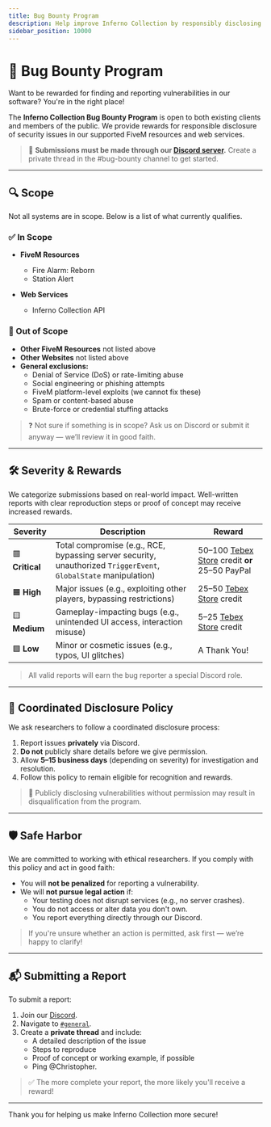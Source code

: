 ```yaml
---
title: Bug Bounty Program
description: Help improve Inferno Collection by responsibly disclosing vulnerabilities.
sidebar_position: 10000
---
```


# 🐛 Bug Bounty Program

Want to be rewarded for finding and reporting vulnerabilities in our software? You're in the right place!

The **Inferno Collection Bug Bounty Program** is open to both existing clients and members of the public. We provide rewards for responsible disclosure of security issues in our supported FiveM resources and web services.

> 📢 **Submissions must be made through our [Discord server](https://discord.gg/5GZ3Jzt).** Create a private thread in the #bug-bounty channel to get started.

---

## 🔍 Scope

Not all systems are in scope. Below is a list of what currently qualifies.

### ✅ In Scope

- **FiveM Resources**
	- Fire Alarm: Reborn
	- Station Alert

- **Web Services**
	- Inferno Collection API

### 🚫 Out of Scope

- **Other FiveM Resources** not listed above
- **Other Websites** not listed above
- **General exclusions:**
	- Denial of Service (DoS) or rate-limiting abuse
	- Social engineering or phishing attempts
	- FiveM platform-level exploits (we cannot fix these)
	- Spam or content-based abuse
	- Brute-force or credential stuffing attacks

> ❓ Not sure if something is in scope? Ask us on Discord or submit it anyway — we’ll review it in good faith.

---

## 🛠 Severity & Rewards

We categorize submissions based on real-world impact. Well-written reports with clear reproduction steps or proof of concept may receive increased rewards.

| Severity        | Description                                                                                                      | Reward                                                                                     |
|-----------------|------------------------------------------------------------------------------------------------------------------|--------------------------------------------------------------------------------------------|
| 🟥 **Critical** | Total compromise (e.g., RCE, bypassing server security, unauthorized `TriggerEvent`, `GlobalState` manipulation) | $50–$100 [Tebex Store](https://store.inferno-collection.com/) credit **or** $25–$50 PayPal |
| 🟧 **High**     | Major issues (e.g., exploiting other players, bypassing restrictions)                                            | $25–$50 [Tebex Store](https://store.inferno-collection.com/) credit                        |
| 🟨 **Medium**   | Gameplay-impacting bugs (e.g., unintended UI access, interaction misuse)                                         | $5–$25 [Tebex Store](https://store.inferno-collection.com/) credit                         |
| 🟩 **Low**      | Minor or cosmetic issues (e.g., typos, UI glitches)                                                              | A Thank You!                                                                               |

> All valid reports will earn the bug reporter a special Discord role.

---

## 🤝 Coordinated Disclosure Policy

We ask researchers to follow a coordinated disclosure process:

1. Report issues **privately** via Discord.
2. **Do not** publicly share details before we give permission.
3. Allow **5–15 business days** (depending on severity) for investigation and resolution.
4. Follow this policy to remain eligible for recognition and rewards.

> 🚨 Publicly disclosing vulnerabilities without permission may result in disqualification from the program.

---

## 🛡 Safe Harbor

We are committed to working with ethical researchers. If you comply with this policy and act in good faith:

- You will **not be penalized** for reporting a vulnerability.
- We will **not pursue legal action** if:
	- Your testing does not disrupt services (e.g., no server crashes).
	- You do not access or alter data you don't own.
	- You report everything directly through our Discord.

> If you're unsure whether an action is permitted, ask first — we’re happy to clarify!

---

## 📬 Submitting a Report

To submit a report:

1. Join our [Discord](https://discord.gg/5GZ3Jzt).
2. Navigate to [`#general`](https://discord.com/channels/346941064344764416/388981595928788992).
3. Create a **private thread** and include:
	- A detailed description of the issue
	- Steps to reproduce
	- Proof of concept or working example, if possible
    - Ping @Christopher.

> ✅ The more complete your report, the more likely you'll receive a reward!

---

Thank you for helping us make Inferno Collection more secure!
